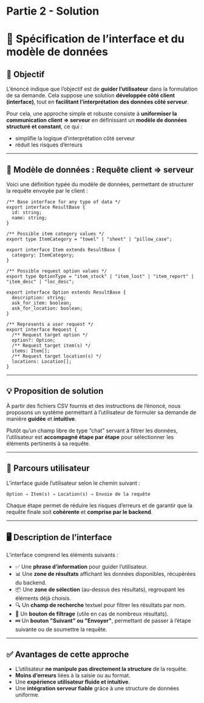 # Partie 2 - Solution

# 📘 Spécification de l’interface et du modèle de données

## 🎯 Objectif

L’énoncé indique que l’objectif est de **guider l’utilisateur** dans la formulation de sa demande. Cela suppose une solution **développée côté client (interface)**, tout en **facilitant l’interprétation des données côté serveur**.

Pour cela, une approche simple et robuste consiste à **uniformiser la communication client ⇒ serveur** en définissant un **modèle de données structuré et constant**, ce qui :

- simplifie la logique d’interprétation côté serveur
- réduit les risques d’erreurs

---

## 🧱 Modèle de données : Requête client ⇒ serveur

Voici une définition typée du modèle de données, permettant de structurer la requête envoyée par le client :

```tsx
/** Base interface for any type of data */
export interface ResultBase {
  id: string;
  name: string;
}

/** Possible item category values */
export type ItemCategory = "towel" | "sheet" | "pillow_case";

export interface Item extends ResultBase {
  category: ItemCategory;
}

/** Possible request option values */
export type OptionType = "item_stock" | "item_lost" | "item_report" | "item_desc" | "loc_desc";

export interface Option extends ResultBase {
  description: string;
  ask_for_item: boolean;
  ask_for_location: boolean;
}

/** Represents a user request */
export interface Request {
  /** Request target option */
  option?: Option;
  /** Request target item(s) */
  items: Item[];
  /** Request target location(s) */
  locations: Location[];
}

```

---

## 💡 Proposition de solution

À partir des fichiers CSV fournis et des instructions de l’énoncé, nous proposons un système permettant à l’utilisateur de formuler sa demande de manière **guidée** et **intuitive**.

Plutôt qu’un champ libre de type “chat” servant à filtrer les données, l’utilisateur est **accompagné étape par étape** pour sélectionner les éléments pertinents à sa requête.

---

## 🧭 Parcours utilisateur

L’interface guide l’utilisateur selon le chemin suivant :

```
Option ⇒ Item(s) ⇒ Location(s) ⇒ Envoie de la requête
```

Chaque étape permet de réduire les risques d’erreurs et de garantir que la requête finale soit **cohérente** et **comprise par le backend**.

---

## 🖥️ Description de l’interface

L’interface comprend les éléments suivants :

- ✅ Une **phrase d’information** pour guider l’utilisateur.
- 📊 Une **zone de résultats** affichant les données disponibles, récupérées du backend.
- 📦 Une **zone de sélection** (au-dessus des résultats), regroupant les éléments déjà choisis.
- 🔍 Un **champ de recherche** textuel pour filtrer les résultats par nom.
- 🧰 Un **bouton de filtrage** (utile en cas de nombreux résultats).
- ⏭️ Un **bouton "Suivant" ou "Envoyer"**, permettant de passer à l’étape suivante ou de soumettre la requête.

---

## ✅ Avantages de cette approche

- L’utilisateur **ne manipule pas directement la structure** de la requête.
- **Moins d’erreurs** liées à la saisie ou au format.
- Une **expérience utilisateur fluide et intuitive**.
- Une **intégration serveur fiable** grâce à une structure de données uniforme.
